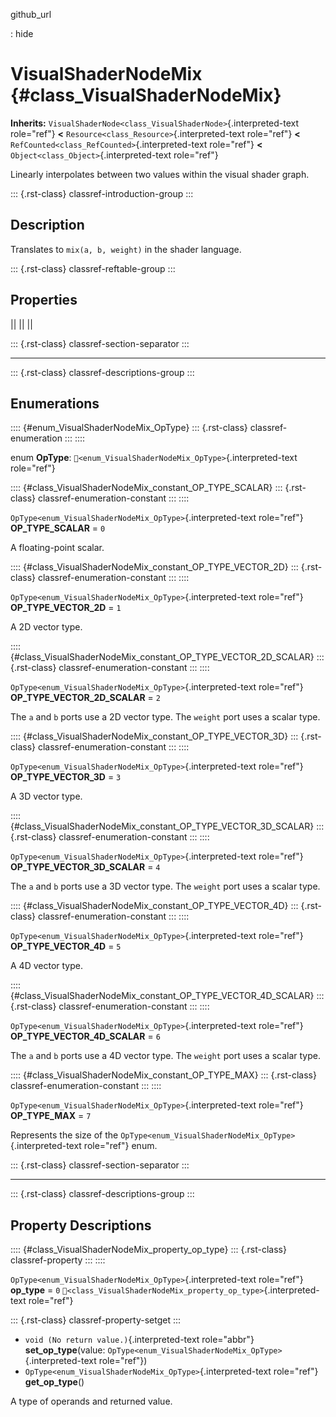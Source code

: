 github_url

:   hide

# VisualShaderNodeMix {#class_VisualShaderNodeMix}

**Inherits:**
`VisualShaderNode<class_VisualShaderNode>`{.interpreted-text role="ref"}
**\<** `Resource<class_Resource>`{.interpreted-text role="ref"} **\<**
`RefCounted<class_RefCounted>`{.interpreted-text role="ref"} **\<**
`Object<class_Object>`{.interpreted-text role="ref"}

Linearly interpolates between two values within the visual shader graph.

::: {.rst-class}
classref-introduction-group
:::

## Description

Translates to `mix(a, b, weight)` in the shader language.

::: {.rst-class}
classref-reftable-group
:::

## Properties

||
||
||

::: {.rst-class}
classref-section-separator
:::

------------------------------------------------------------------------

::: {.rst-class}
classref-descriptions-group
:::

## Enumerations

:::: {#enum_VisualShaderNodeMix_OpType}
::: {.rst-class}
classref-enumeration
:::
::::

enum **OpType**: `🔗<enum_VisualShaderNodeMix_OpType>`{.interpreted-text
role="ref"}

:::: {#class_VisualShaderNodeMix_constant_OP_TYPE_SCALAR}
::: {.rst-class}
classref-enumeration-constant
:::
::::

`OpType<enum_VisualShaderNodeMix_OpType>`{.interpreted-text role="ref"}
**OP_TYPE_SCALAR** = `0`

A floating-point scalar.

:::: {#class_VisualShaderNodeMix_constant_OP_TYPE_VECTOR_2D}
::: {.rst-class}
classref-enumeration-constant
:::
::::

`OpType<enum_VisualShaderNodeMix_OpType>`{.interpreted-text role="ref"}
**OP_TYPE_VECTOR_2D** = `1`

A 2D vector type.

:::: {#class_VisualShaderNodeMix_constant_OP_TYPE_VECTOR_2D_SCALAR}
::: {.rst-class}
classref-enumeration-constant
:::
::::

`OpType<enum_VisualShaderNodeMix_OpType>`{.interpreted-text role="ref"}
**OP_TYPE_VECTOR_2D_SCALAR** = `2`

The `a` and `b` ports use a 2D vector type. The `weight` port uses a
scalar type.

:::: {#class_VisualShaderNodeMix_constant_OP_TYPE_VECTOR_3D}
::: {.rst-class}
classref-enumeration-constant
:::
::::

`OpType<enum_VisualShaderNodeMix_OpType>`{.interpreted-text role="ref"}
**OP_TYPE_VECTOR_3D** = `3`

A 3D vector type.

:::: {#class_VisualShaderNodeMix_constant_OP_TYPE_VECTOR_3D_SCALAR}
::: {.rst-class}
classref-enumeration-constant
:::
::::

`OpType<enum_VisualShaderNodeMix_OpType>`{.interpreted-text role="ref"}
**OP_TYPE_VECTOR_3D_SCALAR** = `4`

The `a` and `b` ports use a 3D vector type. The `weight` port uses a
scalar type.

:::: {#class_VisualShaderNodeMix_constant_OP_TYPE_VECTOR_4D}
::: {.rst-class}
classref-enumeration-constant
:::
::::

`OpType<enum_VisualShaderNodeMix_OpType>`{.interpreted-text role="ref"}
**OP_TYPE_VECTOR_4D** = `5`

A 4D vector type.

:::: {#class_VisualShaderNodeMix_constant_OP_TYPE_VECTOR_4D_SCALAR}
::: {.rst-class}
classref-enumeration-constant
:::
::::

`OpType<enum_VisualShaderNodeMix_OpType>`{.interpreted-text role="ref"}
**OP_TYPE_VECTOR_4D_SCALAR** = `6`

The `a` and `b` ports use a 4D vector type. The `weight` port uses a
scalar type.

:::: {#class_VisualShaderNodeMix_constant_OP_TYPE_MAX}
::: {.rst-class}
classref-enumeration-constant
:::
::::

`OpType<enum_VisualShaderNodeMix_OpType>`{.interpreted-text role="ref"}
**OP_TYPE_MAX** = `7`

Represents the size of the
`OpType<enum_VisualShaderNodeMix_OpType>`{.interpreted-text role="ref"}
enum.

::: {.rst-class}
classref-section-separator
:::

------------------------------------------------------------------------

::: {.rst-class}
classref-descriptions-group
:::

## Property Descriptions

:::: {#class_VisualShaderNodeMix_property_op_type}
::: {.rst-class}
classref-property
:::
::::

`OpType<enum_VisualShaderNodeMix_OpType>`{.interpreted-text role="ref"}
**op_type** = `0`
`🔗<class_VisualShaderNodeMix_property_op_type>`{.interpreted-text
role="ref"}

::: {.rst-class}
classref-property-setget
:::

- `void (No return value.)`{.interpreted-text role="abbr"}
  **set_op_type**(value:
  `OpType<enum_VisualShaderNodeMix_OpType>`{.interpreted-text
  role="ref"})
- `OpType<enum_VisualShaderNodeMix_OpType>`{.interpreted-text
  role="ref"} **get_op_type**()

A type of operands and returned value.

